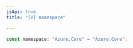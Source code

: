 ```yaml
---
jsApi: true
title: "[V] namespace"

---
```

```ts
const namespace: "Azure.Core" = "Azure.Core";
```

